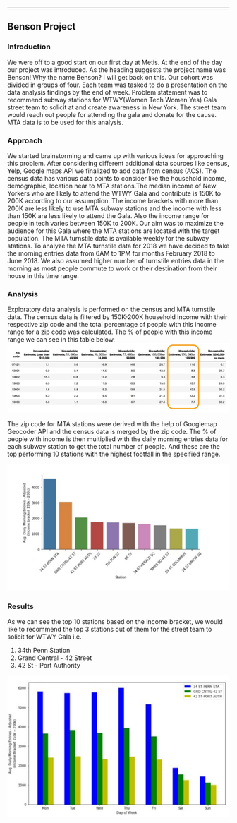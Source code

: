 ---
## Benson Project

### Introduction
We were off to a good start on our first day at Metis. At the end of the day our project was introduced. As the heading suggests the project name was Benson! Why the name Benson? I will get back on this. Our cohort was divided in groups of four. Each team was tasked to do a presentation on the data analysis findings by the end of week. Problem statement was to recommend subway stations for WTWY(Women Tech Women Yes) Gala street team to solicit at and create awareness in New York. The street team would reach out people for attending the gala and donate for the cause. MTA data is to be used for this analysis.

### Approach
We started brainstorming and came up with various ideas for approaching this problem. After considering different additional data sources like census, Yelp, Google maps API we finalized to add data from census (ACS). The census data has various data points to consider like the household income, demographic, location near to MTA stations.The median income of New Yorkers who are likely to attend the WTWY Gala and contribute is 150K to 200K according to our assumption. The income brackets with more than 200K are less likely to use MTA subway stations and the income with less than 150K are less likely to attend the Gala. Also the income range for people in tech varies between 150K to 200K. Our aim was to maximize the audience for this Gala where the MTA stations are located with the target population.
The MTA turnstile data is available weekly for the subway stations. To analyze the MTA turnstile data for 2018 we have decided to take the morning entries data from 6AM to 1PM for months February 2018 to June 2018. We also assumed higher number of turnstile entries data in the morning as most people commute to work or their destination from their house in this time range.

### Analysis
Exploratory data analysis is performed on the census and MTA turnstile data. The census data is filtered by 150K-200K household income with their respective zip code and the total percentage of people with this income range for a zip code was calculated. The % of people with this income range we can see in this table below.
![income range](https://github.com/priyankapanda78/priyankapanda78.github.io/blob/master/_posts/P1.png)

The zip code for MTA stations were derived with the help of Googlemap Geocoder API and the census data is merged by the zip code. The % of people with income is then multiplied with the daily morning entries data for each subway station to get the total number of people. And these are the top performing 10 stations with the highest footfall in the specified range.

![MTA stations](https://github.com/priyankapanda78/priyankapanda78.github.io/blob/master/_posts/topStations.png)

### Results
As we can see the top 10 stations based on the income bracket, we would like to recommend the top 3 stations out of them for the street team to solicit for WTWY Gala i.e.
1. 34th Penn Station
2. Grand Central - 42 Street        
3. 42 St - Port Authority


![top3](https://github.com/priyankapanda78/priyankapanda78.github.io/blob/master/_posts/p3.png)





